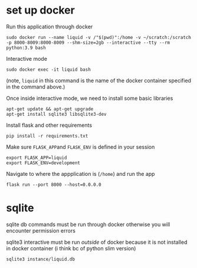 # set up docker
Run this application through docker

```
sudo docker run --name liquid -v /"$(pwd)":/home -v ~/scratch:/scratch -p 8000-8009:8000-8009 --shm-size=2gb --interactive --tty --rm python:3.9 bash
```

Interactive mode
```
sudo docker exec -it liquid bash
```
(note, `liquid` in this command is the name of the docker container specified
in the command above.)

Once inside interactive mode, we need to install some basic libraries
```
apt-get update && apt-get upgrade
apt-get install sqlite3 libsqlite3-dev
```

Install flask and other requirements
```
pip install -r requirements.txt
```

Make sure `FLASK_APP`and `FLASK_ENV` is defined in your session
```
export FLASK_APP=liquid
export FLASK_ENV=development
```

Navigate to where the appplication is (`/home`) and run the app
```
flask run --port 8000 --host=0.0.0.0
```

# sqlite
sqlite db commands must be run through docker otherwise you will encounter permission errors

sqlite3 interactive must be run *outside* of docker because it is not installed
in docker container (i think bc of python slim version)

```
sqlite3 instance/liquid.db
```
